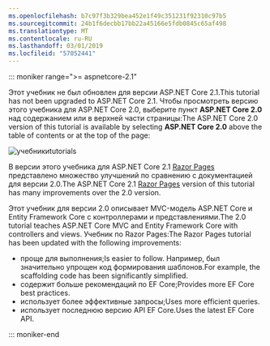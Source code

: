 ```yaml
---
ms.openlocfilehash: b7c97f3b329bea452e1f49c351231f92310c97b5
ms.sourcegitcommit: 24b1f6decbb17bb22a45166e5fdb0845c65af498
ms.translationtype: MT
ms.contentlocale: ru-RU
ms.lasthandoff: 03/01/2019
ms.locfileid: "57052441"
---
```

::: moniker range=">= aspnetcore-2.1"

<span data-ttu-id="2a7e8-101">Этот учебник не был обновлен для версии ASP.NET Core 2.1.</span><span class="sxs-lookup"><span data-stu-id="2a7e8-101">This tutorial has not been upgraded to ASP.NET Core 2.1.</span></span> <span data-ttu-id="2a7e8-102">Чтобы просмотреть версию этого учебника для ASP.NET Core 2.0, выберите пункт **ASP.NET Core 2.0** над содержанием или в верхней части страницы:</span><span class="sxs-lookup"><span data-stu-id="2a7e8-102">The ASP.NET Core 2.0 version of this tutorial is available by selecting **ASP.NET Core 2.0** above the table of contents or at the top of the page:</span></span>

![<span data-ttu-id="2a7e8-103">учебники</span><span class="sxs-lookup"><span data-stu-id="2a7e8-103">tutorials</span></span> ](~//data/ef-rp/read-related-data/_static/2.1.png)

<span data-ttu-id="2a7e8-104">В версии этого учебника для ASP.NET Core 2.1 [Razor Pages](xref:data/ef-rp/intro) представлено множество улучшений по сравнению с документацией для версии 2.0.</span><span class="sxs-lookup"><span data-stu-id="2a7e8-104">The ASP.NET Core 2.1 [Razor Pages](xref:data/ef-rp/intro) version of this tutorial has many improvements over the 2.0 version.</span></span>

<span data-ttu-id="2a7e8-105">Этот учебник для версии 2.0 описывает MVC-модель ASP.NET Core и Entity Framework Core с контроллерами и представлениями.</span><span class="sxs-lookup"><span data-stu-id="2a7e8-105">The 2.0 tutorial teaches ASP.NET Core MVC and Entity Framework Core with controllers and views.</span></span> <span data-ttu-id="2a7e8-106">Учебник по Razor Pages:</span><span class="sxs-lookup"><span data-stu-id="2a7e8-106">The Razor Pages tutorial has been updated with the following improvements:</span></span>

* <span data-ttu-id="2a7e8-107">проще для выполнения;</span><span class="sxs-lookup"><span data-stu-id="2a7e8-107">Is easier to follow.</span></span> <span data-ttu-id="2a7e8-108">Например, был значительно упрощен код формирования шаблонов.</span><span class="sxs-lookup"><span data-stu-id="2a7e8-108">For example, the scaffolding code has been significantly simplified.</span></span>
* <span data-ttu-id="2a7e8-109">содержит больше рекомендаций по EF Core;</span><span class="sxs-lookup"><span data-stu-id="2a7e8-109">Provides more EF Core best practices.</span></span>
* <span data-ttu-id="2a7e8-110">использует более эффективные запросы;</span><span class="sxs-lookup"><span data-stu-id="2a7e8-110">Uses more efficient queries.</span></span>
* <span data-ttu-id="2a7e8-111">использует последнюю версию API EF Core.</span><span class="sxs-lookup"><span data-stu-id="2a7e8-111">Uses the latest EF Core API.</span></span>

::: moniker-end
